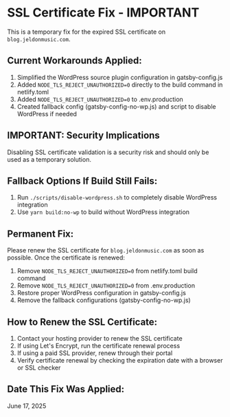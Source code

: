 # SSL Certificate Fix - IMPORTANT

This is a temporary fix for the expired SSL certificate on `blog.jeldonmusic.com`.

## Current Workarounds Applied:
1. Simplified the WordPress source plugin configuration in gatsby-config.js
2. Added `NODE_TLS_REJECT_UNAUTHORIZED=0` directly to the build command in netlify.toml
3. Added `NODE_TLS_REJECT_UNAUTHORIZED=0` to .env.production
4. Created fallback config (gatsby-config-no-wp.js) and script to disable WordPress if needed

## IMPORTANT: Security Implications
Disabling SSL certificate validation is a security risk and should only be used as a temporary solution.

## Fallback Options If Build Still Fails:
1. Run `./scripts/disable-wordpress.sh` to completely disable WordPress integration
2. Use `yarn build:no-wp` to build without WordPress integration

## Permanent Fix:
Please renew the SSL certificate for `blog.jeldonmusic.com` as soon as possible. Once the certificate is renewed:
1. Remove `NODE_TLS_REJECT_UNAUTHORIZED=0` from netlify.toml build command
2. Remove `NODE_TLS_REJECT_UNAUTHORIZED=0` from .env.production
3. Restore proper WordPress configuration in gatsby-config.js
4. Remove the fallback configurations (gatsby-config-no-wp.js)

## How to Renew the SSL Certificate:
1. Contact your hosting provider to renew the SSL certificate
2. If using Let's Encrypt, run the certificate renewal process
3. If using a paid SSL provider, renew through their portal
4. Verify certificate renewal by checking the expiration date with a browser or SSL checker

## Date This Fix Was Applied:
June 17, 2025
